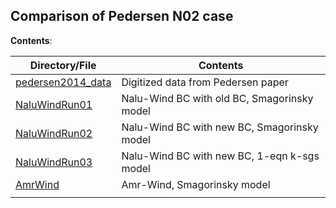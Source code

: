 Comparison of Pedersen N02 case
-------------------------------

**Contents**: 

| Directory/File                         | Contents                                    |
|----------------------------------------|---------------------------------------------|
| [pedersen2014_data](pedersen2014_data) | Digitized data from Pedersen paper          |
| [NaluWindRun01](NaluWindRun01)         | Nalu-Wind BC with old BC, Smagorinsky model |
| [NaluWindRun02](NaluWindRun02)         | Nalu-Wind BC with new BC, Smagorinsky model |
| [NaluWindRun03](NaluWindRun03)         | Nalu-Wind BC with new BC, 1-eqn k-sgs model |
| [AmrWind](AmrWind)                     | Amr-Wind, Smagorinsky model                 |
|                                        |                                             |
